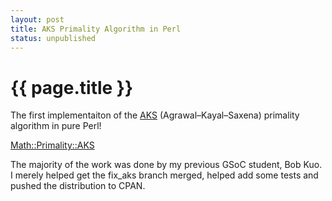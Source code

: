 ```yaml
---
layout: post
title: AKS Primality Algorithm in Perl
status: unpublished
---
```


# {{ page.title }}

The first implementaiton of the
[AKS](https://en.wikipedia.org/wiki/AKS_primality_test) (Agrawal–Kayal–Saxena)
primality algorithm in pure Perl!

[Math::Primality::AKS](https://metacpan.org/module/Math::Primality::AKS)

The majority of the work was done by my previous GSoC student, Bob Kuo. I
merely helped get the fix_aks branch merged, helped add some tests and pushed
the distribution to CPAN. 

